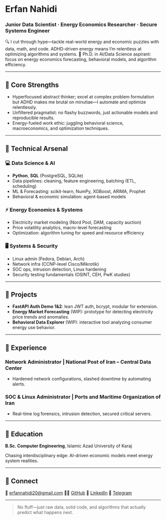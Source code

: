 # **Erfan Nahidi**

### Junior Data Scientist · Energy Economics Researcher · Secure Systems Engineer

🔍 I cut through hype—tackle real-world energy and economic puzzles with data, math, and code. ADHD-driven energy means I’m relentless at optimizing algorithms and systems.
🧠 Ph.D. in AI/Data Science aspirant: focus on energy economics forecasting, behavioral models, and algorithm efficiency.

---

## 🔹 Core Strengths

* Hyperfocused abstract thinker; excel at complex problem formulation but ADHD makes me brutal on minutiae—I automate and optimize relentlessly.
* Unfiltered pragmatist: no flashy buzzwords, just actionable models and reproducible results.
* Energy-fueled work ethic: juggling behavioral science, macroeconomics, and optimization techniques.

---

## 🔹 Technical Arsenal

### 💻 Data Science & AI

* **Python**, **SQL** (PostgreSQL, SQLite)
* Data pipelines: cleaning, feature engineering, batching (ETL, scheduling)
* ML & Forecasting: scikit-learn, NumPy, XGBoost, ARIMA, Prophet
* Behavioral & economic simulation: agent-based models

### ⚡ Energy Economics & Systems

* Electricity market modeling (Nord Pool, DAM, capacity auction)
* Price volatility analytics, macro-level forecasting
* Optimization: algorithm tuning for speed and resource efficiency

### 🖥️ Systems & Security

* Linux admin (Fedora, Debian, Arch)
* Network infra (CCNP-level Cisco/Mikrotik)
* SOC ops, intrusion detection, Linux hardening
* Security testing fundamentals (OSINT, CEH, PwK studies)

---

## 🔹 Projects

* **FastAPI Auth Demo 1&2**: lean JWT auth, bcrypt, modular for extension.
* **Energy Market Forecasting** (WIP): prototype for detecting electricity price trends and anomalies.
* **Behavioral Data Explorer** (WIP): interactive tool analyzing consumer energy use behavior.

---

## 🔹 Experience

### Network Administrator | National Post of Iran – Central Data Center

* Hardened network configurations, slashed downtime by automating alerts.

### SOC & Linux Administrator | Ports and Maritime Organization of Iran

* Real-time log forensics, intrusion detection, secured critical servers.

---

## 🔹 Education

**B.Sc. Computer Engineering**, Islamic Azad University of Karaj

Chasing interdisciplinary edge: AI-driven economic models meet energy system realities.

---

## 🔹 Connect

📧 [erfannahidi20@gmail.com](mailto:erfannahidi20@gmail.com)
🧑‍💻 [GitHub](https://github.com/ErfanNahidi)
🔗 [LinkedIn](https://linkedin.com/in/ErfanNahidi)
📨 [Telegram](https://t.me/cro0w)

---

> No fluff—just raw data, solid code, and algorithms that actually predict what happens next.
